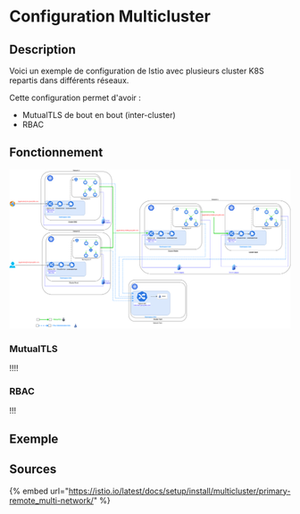# Configuration Multicluster

## Description

Voici un exemple de configuration de Istio avec plusieurs cluster K8S repartis dans différents réseaux.

Cette configuration permet d'avoir :&#x20;

* MutualTLS de bout en bout (inter-cluster)
* RBAC

## Fonctionnement

![](<../../.gitbook/assets/Istio--Configuration Multicluster.png>)

### MutualTLS

!!!!

### RBAC

!!!

## Exemple

## Sources

{% embed url="https://istio.io/latest/docs/setup/install/multicluster/primary-remote_multi-network/" %}
